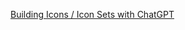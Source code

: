 [Building Icons / Icon Sets with ChatGPT](https://aruva.medium.com/building-icon-sets-with-chatgpt-df327c60e4be)